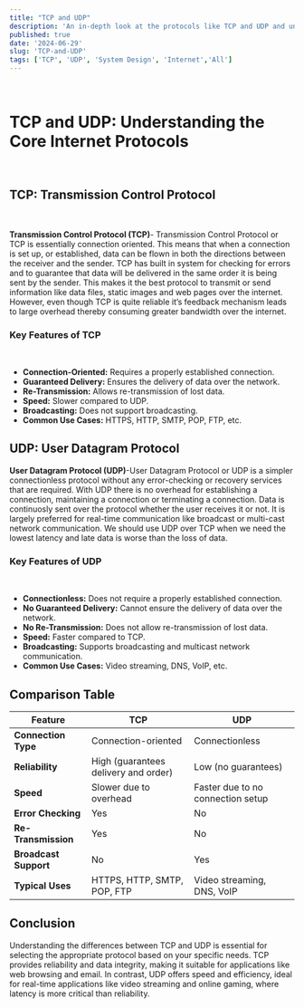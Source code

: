 ```yaml
---
title: "TCP and UDP"
description: 'An in-depth look at the protocols like TCP and UDP and understanding how they work'
published: true
date: '2024-06-29'
slug: 'TCP-and-UDP'
tags: ['TCP', 'UDP', 'System Design', 'Internet','All']
---
```

<br>



# TCP and UDP: Understanding the Core Internet Protocols
<br>



## TCP: Transmission Control Protocol
<br>



**Transmission Control Protocol (TCP)**- Transmission Control Protocol or TCP is essentially connection oriented. This means that when a connection is set up, or established, data can be flown in both the directions between the receiver and the sender. TCP has built in system for checking for errors and to guarantee that data will be delivered in the same order it is being sent by the sender. This makes it the best protocol to transmit or send information like data files, static images and web pages over the internet. However, even though TCP is quite reliable it’s feedback mechanism leads to large overhead thereby consuming greater bandwidth over the internet.

### Key Features of TCP
<br>


- **Connection-Oriented:** Requires a properly established connection.
- **Guaranteed Delivery:** Ensures the delivery of data over the network.
- **Re-Transmission:** Allows re-transmission of lost data.
- **Speed:** Slower compared to UDP.
- **Broadcasting:** Does not support broadcasting.
- **Common Use Cases:** HTTPS, HTTP, SMTP, POP, FTP, etc.

## UDP: User Datagram Protocol

**User Datagram Protocol (UDP)**-User Datagram Protocol or UDP is a simpler connectionless protocol without any error-checking or recovery services that are required. With UDP there is no overhead for establishing a connection, maintaining a connection or terminating a connection. Data is continuosly sent over the protocol whether the user receives it or not. It is largely preferred for real-time communication like broadcast or multi-cast network communication. We should use UDP over TCP when we need the lowest latency and late data is worse than the loss of data.

### Key Features of UDP
<br>



- **Connectionless:** Does not require a properly established connection.
- **No Guaranteed Delivery:** Cannot ensure the delivery of data over the network.
- **No Re-Transmission:** Does not allow re-transmission of lost data.
- **Speed:** Faster compared to TCP.
- **Broadcasting:** Supports broadcasting and multicast network communication.
- **Common Use Cases:** Video streaming, DNS, VoIP, etc.

## Comparison Table

| Feature               | TCP                                        | UDP                                       |
|-----------------------|--------------------------------------------|-------------------------------------------|
| **Connection Type**   | Connection-oriented                        | Connectionless                            |
| **Reliability**       | High (guarantees delivery and order)       | Low (no guarantees)                       |
| **Speed**             | Slower due to overhead                     | Faster due to no connection setup         |
| **Error Checking**    | Yes                                        | No                                        |
| **Re-Transmission**   | Yes                                        | No                                        |
| **Broadcast Support** | No                                         | Yes                                       |
| **Typical Uses**      | HTTPS, HTTP, SMTP, POP, FTP                | Video streaming, DNS, VoIP                |

## Conclusion

Understanding the differences between TCP and UDP is essential for selecting the appropriate protocol based on your specific needs. TCP provides reliability and data integrity, making it suitable for applications like web browsing and email. In contrast, UDP offers speed and efficiency, ideal for real-time applications like video streaming and online gaming, where latency is more critical than reliability.